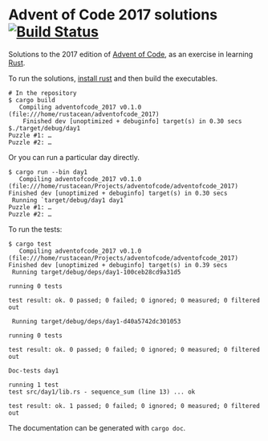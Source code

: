 # Advent of Code 2017 solutions [![Build Status](https://travis-ci.org/alexpearce/adventofcode_2017.svg?branch=master)](https://travis-ci.org/alexpearce/adventofcode_2017)

Solutions to the 2017 edition of [Advent of Code][advent], as an exercise in 
learning [Rust][rust].

To run the solutions, [install rust][rustinstall] and then build the 
executables.

```shell
# In the repository
$ cargo build
   Compiling adventofcode_2017 v0.1.0 (file:///home/rustacean/adventofcode_2017)
    Finished dev [unoptimized + debuginfo] target(s) in 0.30 secs
$./target/debug/day1
Puzzle #1: …
Puzzle #2: …
```

Or you can run a particular day directly.

```shell
$ cargo run --bin day1
   Compiling adventofcode_2017 v0.1.0 (file:///home/rustacean/Projects/adventofcode/adventofcode_2017)
Finished dev [unoptimized + debuginfo] target(s) in 0.30 secs
 Running `target/debug/day1 day1`
Puzzle #1: …
Puzzle #2: …
```

To run the tests:

```shell
$ cargo test
   Compiling adventofcode_2017 v0.1.0 (file:///home/rustacean/Projects/adventofcode/adventofcode_2017)
Finished dev [unoptimized + debuginfo] target(s) in 0.39 secs
 Running target/debug/deps/day1-100ceb28cd9a31d5

running 0 tests

test result: ok. 0 passed; 0 failed; 0 ignored; 0 measured; 0 filtered out

 Running target/debug/deps/day1-d40a5742dc301053

running 0 tests

test result: ok. 0 passed; 0 failed; 0 ignored; 0 measured; 0 filtered out

Doc-tests day1

running 1 test
test src/day1/lib.rs - sequence_sum (line 13) ... ok

test result: ok. 1 passed; 0 failed; 0 ignored; 0 measured; 0 filtered out
```

The documentation can be generated with `cargo doc`.

[advent]: http://adventofcode.com/2017/day/1
[rust]: https://www.rust-lang.org/
[rustinstall]: https://www.rust-lang.org/en-US/install.html
